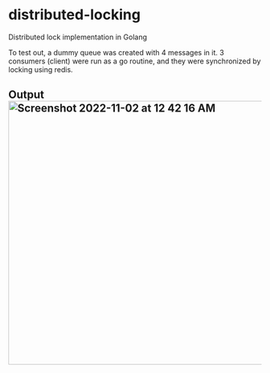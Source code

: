 # distributed-locking
Distributed lock implementation in Golang

To test out, a dummy queue was created with 4 messages in it. 3 consumers (client) were run as a go routine, and they were synchronized by locking using redis. 

## Output<img width="526" alt="Screenshot 2022-11-02 at 12 42 16 AM" src="https://user-images.githubusercontent.com/12581295/199319478-65314819-621d-4d37-ad59-745bb674fe30.png">
